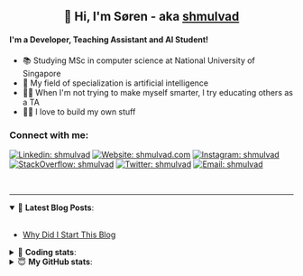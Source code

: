 <h2 align="center">
	👋 Hi, I'm Søren - aka <a href="https://shmulvad.com">shmulvad</a>
</h2>

#### I'm a Developer, Teaching Assistant and AI Student!
- 📚 Studying MSc in computer science at National University of Singapore
- 🧠 My field of specialization is artificial intelligence
- 👨‍🏫 When I'm not trying to make myself smarter, I try educating others as a TA
- 👨‍💻 I love to build my own stuff

### Connect with me:

[![Linkedin: shmulvad](https://img.shields.io/badge/shmulvad-blue?style=flat&logo=Linkedin&logoColor=white)][linkedin]
[![Website: shmulvad.com](https://img.shields.io/badge/shmulvad.com-47CCCC?&style=flat&logo=Google-Chrome&logoColor=white)][website]
[![Instagram: shmulvad](https://img.shields.io/badge/-@shmulvad-purple?style=flat&logo=Instagram&logoColor=white)][instagram]
[![StackOverflow: shmulvad](https://img.shields.io/badge/shmulvad-FE7A16?style=flat&logo=stack-overflow&logoColor=white)][stackOverflow]
[![Twitter: shmulvad](https://img.shields.io/badge/@shmulvad-1ca0f1?style=flat&logo=twitter&logoColor=white)][twitter]
[![Email: shmulvad](https://img.shields.io/badge/shmulvad-D14836?style=flat&logo=gmail&logoColor=white)][mail]

<br />

---

<details open>
 <summary>📕 <b>Latest Blog Posts</b>: </summary>

<br>

<!-- BLOG-POST-LIST:START -->
- [Why Did I Start This Blog](https://shmulvad.com/blog/why-did-start-this-blog)
<!-- BLOG-POST-LIST:END -->

</details>

<!-- --- -->

<details>
 <summary>🤖 <b>Coding stats</b>: </summary>

<br>

<!--START_SECTION:waka-->
**I'm a Night 🦉** 

```text
🌞 Morning    72 commits     ██░░░░░░░░░░░░░░░░░░░░░░░   8.4% 
🌆 Daytime    311 commits    █████████░░░░░░░░░░░░░░░░   36.29% 
🌃 Evening    298 commits    ████████░░░░░░░░░░░░░░░░░   34.77% 
🌙 Night      176 commits    █████░░░░░░░░░░░░░░░░░░░░   20.54%

```


📊 **This Week I Spent My Time On** 

```text
💬 Programming Languages: 
Python                   15 hrs 1 min        ████████████████░░░░░░░░░   64.0% 
Other                    4 hrs 14 mins       ████░░░░░░░░░░░░░░░░░░░░░   18.07% 
SQL                      1 hr 17 mins        █░░░░░░░░░░░░░░░░░░░░░░░░   5.49% 
YAML                     54 mins             █░░░░░░░░░░░░░░░░░░░░░░░░   3.89% 
Markdown                 51 mins             █░░░░░░░░░░░░░░░░░░░░░░░░   3.63%

🔥 Editors: 
VS Code                  18 hrs 57 mins      ████████████████████░░░░░   80.71% 
Zsh                      3 hrs 53 mins       ████░░░░░░░░░░░░░░░░░░░░░   16.6% 
Sublime Text             37 mins             ░░░░░░░░░░░░░░░░░░░░░░░░░   2.69%

🐱‍💻 Projects: 
faktanet                 8 hrs 37 mins       █████████░░░░░░░░░░░░░░░░   36.73% 
close_numerical_matches  3 hrs 52 mins       ████░░░░░░░░░░░░░░░░░░░░░   16.51% 
faktanet-scraper         3 hrs 14 mins       ███░░░░░░░░░░░░░░░░░░░░░░   13.79% 
overvaag-alt             1 hr 59 mins        ██░░░░░░░░░░░░░░░░░░░░░░░   8.48% 
medieovervaagning        1 hr 58 mins        ██░░░░░░░░░░░░░░░░░░░░░░░   8.38%

```


 Last Updated on 17/07/2021
<!--END_SECTION:waka-->

</details>

<!-- --- -->

<details>
 <summary>😇 <b>My GitHub stats</b>: </summary>

<br>

<img align="left" alt="shmulvad's Github Stats" src="https://github-readme-stats.vercel.app/api?username=shmulvad&show_icons=true&hide_border=true" />

</details>



[website]: https://shmulvad.com
[twitter]: https://twitter.com/shmulvad
[linkedin]: https://linkedin.com/in/shmulvad
[instagram]: https://instagram.com/shmulvad
[stackOverflow]: https://stackoverflow.com/users/9248793/shmulvad
[mail]: mailto:shmulvad@gmail.com
[github]: https://github.com/shmulvad

